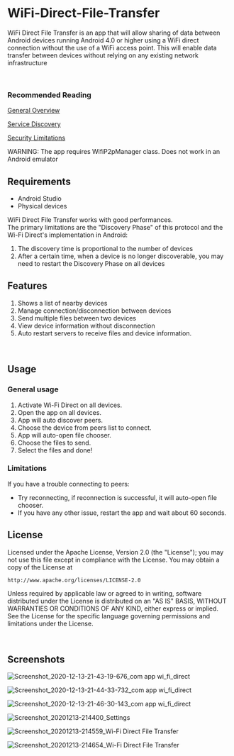 # WiFi-Direct-File-Transfer
WiFi Direct File Transfer is an app that will allow sharing of data between Android devices running Android 4.0 or higher using a WiFi direct connection without the use of a WiFi access point. This will enable data transfer between devices without relying on any existing network infrastructure
<br>

<br>

### Recommended Reading

[General Overview](http://developer.android.com/guide/topics/connectivity/wifip2p.html)  

[Service Discovery](http://developer.android.com/training/connect-devices-wirelessly/nsd-wifi-direct.html)  

[Security Limitations](https://docs.microsoft.com/en-us/surface-hub/surface-hub-wifi-direct#:~:text=Security%20for%20Wi%2DFi%20Direct,communication%20(WPS%2DOOO).)

WARNING: The app requires WifiP2pManager class. Does not work in an Android emulator

## Requirements
- Android Studio
- Physical devices

WiFi Direct File Transfer works with good performances.<br/>
The primary limitations are the "Discovery Phase" of this protocol and the Wi-Fi Direct's implementation in Android:<br/>
1. The discovery time is proportional to the number of devices <br/>
2. After a certain time, when a device is no longer discoverable, you may need to restart the Discovery Phase on all devices <br/>

## Features

1. Shows a list of nearby devices<br/>
2. Manage connection/disconnection between devices<br/>
3. Send multiple files between two devices<br/>
4. View device information without disconnection<br/>
5. Auto restart servers to receive files and device information.

<br/>

## Usage
### General usage
1. Activate Wi-Fi Direct on all devices.
2. Open the app on all devices.
3. App will auto discover peers.
4. Сhoose the device from peers list to connect.
6. App will auto-open file chooser.
7. Choose the files to send.
8. Select the files and done!

### Limitations

If you have a trouble connecting to peers:

- Try reconnecting, if reconnection is successful, it will auto-open file chooser.
- If you have any other issue, restart the app and wait about 60 seconds.

## License

Licensed under the Apache License, Version 2.0 (the "License");
you may not use this file except in compliance with the License.
You may obtain a copy of the License at

    http://www.apache.org/licenses/LICENSE-2.0

Unless required by applicable law or agreed to in writing, software
distributed under the License is distributed on an "AS IS" BASIS,
WITHOUT WARRANTIES OR CONDITIONS OF ANY KIND, either express or implied.
See the License for the specific language governing permissions and
limitations under the License.

<br/>

## Screenshots

![Screenshot_2020-12-13-21-43-19-676_com app wi_fi_direct](https://user-images.githubusercontent.com/12817953/102018278-61303180-3d92-11eb-81bf-a967d0be5120.png)


![Screenshot_2020-12-13-21-44-33-732_com app wi_fi_direct](https://user-images.githubusercontent.com/12817953/102018280-64c3b880-3d92-11eb-9690-6445c150217c.png)


![Screenshot_2020-12-13-21-46-30-143_com app wi_fi_direct](https://user-images.githubusercontent.com/12817953/102018281-67bea900-3d92-11eb-81e0-5cc7511866bc.png)


![Screenshot_20201213-214400_Settings](https://user-images.githubusercontent.com/12817953/102018285-6ab99980-3d92-11eb-9073-41d32d9c9a34.jpg)


![Screenshot_20201213-214559_Wi-Fi Direct File Transfer](https://user-images.githubusercontent.com/12817953/102018287-6d1bf380-3d92-11eb-96dd-8d7ff063a0e6.jpg)


![Screenshot_20201213-214654_Wi-Fi Direct File Transfer](https://user-images.githubusercontent.com/12817953/102018291-70af7a80-3d92-11eb-8b44-2384db398caa.jpg)


